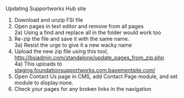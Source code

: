 Updating Supportworks Hub site
1) Download and unzip FSI file
2) Open pages in text editor and remove <?xml version="1.0" encoding="utf-8"?> from all pages<br>
 2a) Using a find and replace all in the folder would work too
3) Re-zip the file and save it with the same name.<br>
 3a) Resist the urge to give it a new wacky name
4) Upload the new zip file using this tool, <a href="http://bsiadmin.com/standalone/update_pages_from_zip.php" target="_blank">http://bsiadmin.com/standalone/update_pages_from_zip.php</a><br>
 4a) This uploads to <a href="http://staging.foundationsupportworks.com.basementsite.com/" target="_blank">staging.foundationsupportworks.com.basementsite.com/</a>
5) Open Contact Us page in CMS, add Contact Page module, and set module to display:none.
6) Check your pages for any broken links in the navigation

